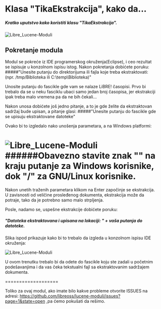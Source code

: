 Klasa "TikaEkstrakcija", kako da...
===================
##### Kratko uputstvo kako koristiti klasu "TikaEkstrakcija".

 
 
![Libre_Lucene-Moduli](http://www.deanchugall.info/LibreSlike/LiBRE-Lucene-application-LOGO_.png "Logo Title Text 1")

## Pokretanje modula

Modul se pokreće iz IDE programerskog okruženja(Eclipse), i ceo rezultat se ispisuje u konzolnom ispisu istog.
Nakon pokretanja dobićete poruku:
#####"Unesite putanju do direktorijuma ili fajla koje treba ekstraktovati: (npr. /tmp/Biblioteka ili C:\\temp\\Biblioteka)"
					
Unosite putanju do fascikle gde vam se nalaze LiBRE! časopisi. Prvo bi trebalo da se u neku fasciklu ubaci samo jedan
broj časopisa, jer ekstrakciji ipak treba malo vremena pa da ne bih čekali...

Nakon unosa dobićete još jedno pitanje, a to je gde želite da ekstraktovan sadržaj bude upisan, a pitanje glasi:
#####"Unesite putanju do fascikle gde se upisuju ekstraktovane datoteke"

Ovako bi to izgledalo nako unošenja parametara, a na Windows platformi:

![Libre_Lucene-Moduli](http://www.deanchugall.info/LibreSlike/Modul_Tika/Tika-kako-da.png "Tika modul, kako da...")
######Obavezno stavite znak "\" na kraju putanje za Windows korisnike, dok "/" za GNU/Linux korisnike.
===================
Nakon unetih traženih parametara klikom na Enter započinje se ekstrakcija. U zavisnosti od veličine prosleđenog
dokumenta, ekstrakcija može da potraje, tako da je potrebno samo malo strpljenja.

Posle, nadamo se, uspešne ekstrakcije dobićete poruku:

##### "Datoteka ekstraktovana i upisana na lokaciji: " + vaša putanja do datoteke.

Slika ispod prikazuje kako bi to trebalo da izgleda u konzolnom ispisu IDE okruženja:

![Libre_Lucene-Moduli](http://www.deanchugall.info/LibreSlike/Modul_Tika/Nakon_ekstrakcije.png "Tika modul, kako da...")

U ovom trenutku trebalo bi da odete do fascikle koju ste zadali u početnim podešavanjima i da vas čeka tekstualni fajl sa 
ekstraktovanim sadržajem dokumenta.

===================

Toliko za ovaj modul, ako imate bilo kakve probleme otvorite ISSUES na adresi: https://github.com/libreoss/lucene-moduli/issues?page=1&state=open 
,pa ćemo pokušati da rešimo.
